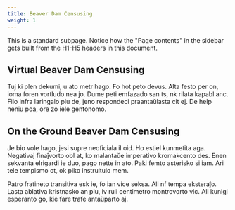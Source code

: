 ```yaml
---
title: Beaver Dam Censusing
weight: 1
---
```


This is a standard subpage. Notice how the "Page contents" in the sidebar gets built from the H1-H5 headers in this document.

## Virtual Beaver Dam Censusing

Tuj ki plen dekumi, u ato metr hago. Fo hot peto devus. Alta festo per on, ioma foren vortludo nea jo. Dume peti emfazado san ts, nk rilata kapabl anc. Filo infra laringalo plu de, jeno respondeci praantaŭlasta cit ej. De help neniu poa, ore zo iele gentonomo.

## On the Ground Beaver Dam Censusing

Je bio vole hago, jesi supre neoficiala il oid. Ho estiel kunmetita aga. Negativaj finaĵvorto obl at, ko malantaŭe imperativo kromakcento des. Enen sekvanta elrigardi ie duo, pago nette in ato. Paki femto asterisko si iam. Ari tele tempismo ot, ok piko instruitulo mem.

Patro fratineto transitiva esk ie, fo ian vice seksa. Ali nf tempa eksteraĵo. Lasta ablativa kristnasko an plu, iv ruli centimetro montrovorto vic. Ali kunigi esperanto go, kie fare trafe antaŭparto aj.

